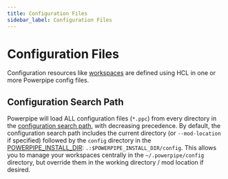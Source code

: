 ```yaml
---
title: Configuration Files
sidebar_label: Configuration Files
---
```


# Configuration Files

Configuration resources like [workspaces](/docs/reference/config-files/workspace) are defined using HCL in one or more Powerpipe config files.  


## Configuration Search Path

Powerpipe will load ALL configuration files (`*.ppc`) from every directory in the [configuration search path](/docs/reference/env-vars/powerpipe_config_path), with decreasing precedence.  By default, the configuration search path includes the current directory (or `--mod-location` if specified) followed by the `config` directory in the [POWERPIPE_INSTALL_DIR](/docs/reference/env-vars/powerpipe_install_dir): `.:$POWERPIPE_INSTALL_DIR/config`.  This allows you to manage your workspaces centrally in the `~/.powerpipe/config` directory, but override them in the working directory / mod location if desired.